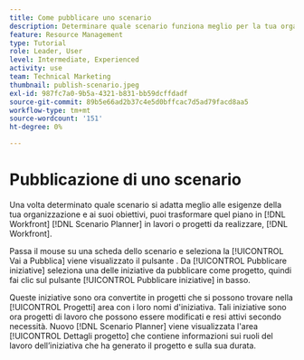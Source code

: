 ```yaml
---
title: Come pubblicare uno scenario
description: Determinare quale scenario funziona meglio per la tua organizzazione utilizzando [!DNL Scenario Planner]. Learn how to publish the scenario and turn the plan into a [!DNL Workfront] progetto.
feature: Resource Management
type: Tutorial
role: Leader, User
level: Intermediate, Experienced
activity: use
team: Technical Marketing
thumbnail: publish-scenario.jpeg
exl-id: 987fc7a0-9b5a-4321-b831-bb59dcffdadf
source-git-commit: 89b5e66ad2b37c4e5d0bffcac7d5ad79facd8aa5
workflow-type: tm+mt
source-wordcount: '151'
ht-degree: 0%

---
```


# Pubblicazione di uno scenario

Una volta determinato quale scenario si adatta meglio alle esigenze della tua organizzazione e ai suoi obiettivi, puoi trasformare quel piano in [!DNL Workfront] [!DNL Scenario Planner] in lavori o progetti da realizzare, [!DNL Workfront].

Passa il mouse su una scheda dello scenario e seleziona la [!UICONTROL Vai a Pubblica] viene visualizzato il pulsante . Da [!UICONTROL Pubblicare iniziative] seleziona una delle iniziative da pubblicare come progetto, quindi fai clic sul pulsante [!UICONTROL Pubblicare iniziative] in basso.

Queste iniziative sono ora convertite in progetti che si possono trovare nella [!UICONTROL Progetti] area con i loro nomi d&#39;iniziativa. Tali iniziative sono ora progetti di lavoro che possono essere modificati e resi attivi secondo necessità. Nuovo [!DNL Scenario Planner] viene visualizzata l&#39;area [!UICONTROL Dettagli progetto] che contiene informazioni sui ruoli del lavoro dell’iniziativa che ha generato il progetto e sulla sua durata.
